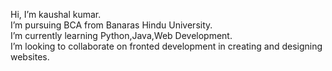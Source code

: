 Hi, I’m kaushal kumar. <br />
I’m pursuing BCA from Banaras Hindu University. <br />
I’m currently learning Python,Java,Web Development. <br />
I’m looking to collaborate on fronted development in creating and designing websites. <br />
